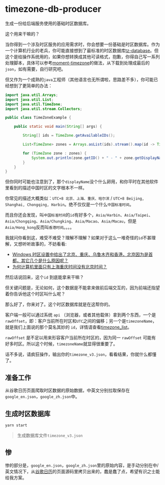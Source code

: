 # timezone-db-producer

生成一份给后端服务使用的基础时区数据库。

这个用来干嘛的？

当你得到一个涉及时区服务的应用需求时，你会想要一份基础是时区数据库。作为一个计算机行业的老兵，你可能直接想到了最标准的时区数据库[tz-database](https://www.iana.org/time-zones)。但这个是给操作系统用的，如果你想转换成其他可读格式，抱歉，你得自己写一系列处理脚本，具体可以参考[moment-timezone](https://github.com/moment/moment-timezone/blob/develop/tasks/data.js)的做法，从下载到处理成最后的`json`，如有需要，自行研究吧。

但又作为一个成熟的`java`工程师（其他语言也无所谓啦，思路差不多），你可能已经想到了更简单的办法：

```java
import java.util.Arrays;
import java.util.List;
import java.util.TimeZone;
import java.util.stream.Collectors;

public class TimeZoneExample {

	public static void main(String[] args) {

		String[] ids = TimeZone.getAvailableIDs();

		List<TimeZone> zones = Arrays.asList(ids).stream().map(id -> TimeZone.getTimeZone(id)).collect(Collectors.toList());

		for (TimeZone zone : zones) {
			System.out.println(zone.getID() + " - " + zone.getDisplayName()); // something like: Asia/Shanghai - China Standard Time
		}
	}
}
```

但你同时可能也注意到了，那个`displayName`没个什么卵用，和你平时在其他软件里看到的描述中国时区的文字根本不一样。

你常见的描述大概类似：`UTC+8 北京、上海、重庆、哈尔滨` / `UTC+8 Beijing, Shanghai, Chongqing, Harbin`。绝不仅仅是一个什么`中国标准时间`。

而且你还会发现，叫`中国标准时间`的`id`有好多个，`Asia/Harbin`、`Asia/Taipei`、`Asia/Chongqing`、`Asia/Chungking`、`Asia/Macao`、`Asia/Macau`，但是`Asia/Hong_kong`反而叫`香港时间`。。。。

我就问你看到这，难受不难受？理解不理解？如果对于这么一堆奇怪的`id`不甚理解，又想听听故事的，不妨看看:

- [Windows 时区设置中给出了北京、重庆、乌鲁木齐和香港，北京因为是首都，其它几个是什么原因呢？](https://www.zhihu.com/question/20052268/answer/13815835)
- [为何计算机里面只有上海重庆时间没有北京时间？](https://www.zhihu.com/question/278932712)

然后话说回来，这个`id` 到底能拿来干嘛？

但关键问题是，无论如何，这个数据是不能拿来做前后端交互的，因为前端还指望着你告诉他这个时区叫什么呢？

那么好了，你来对了。这个时区数据库就是在这帮你的。

客户端一般可以通过系统 `api` （浏览器，或者其他载体）拿到两个东西，一个是`rawOffset`，即：客户当前所在时区和`UTC`之间的偏移；另一个是`timezoneName`，就是我们上面说的那个莫名其妙的 `id`，详情请查看[timezone_list](https://en.wikipedia.org/wiki/List_of_tz_database_time_zones)。

`rawOffset` 是不足以用来形容客户当前所在时区的，因为同一 `rawOffset` 可能有好多时区。所以这个时候，`timezoneName`就显得很重要了。

话不多说，请疯狂操作，输出你的`timezone_v3.json`，看看结果，你就什么都懂了。

## 准备工作

从谷歌日历页面爬取时区数据的原始数据，中英文分别拉取保存在`google_en.json`，`google_zh.json`中。

## 生成时区数据库

```bash
yarn start
```

> 生成数据库文件`timezone_v3.json`

## 惨

惨的部分是，`google_en.json`，`google_zh.json`里的原始内容，是手动分别在中/英文情况下，从[谷歌日历](https://calendar.google.com/calendar/r/settings?tab=cc)的页面源码里拷贝出来的，蠢是蠢了点，希望有识之士能给我方案。
